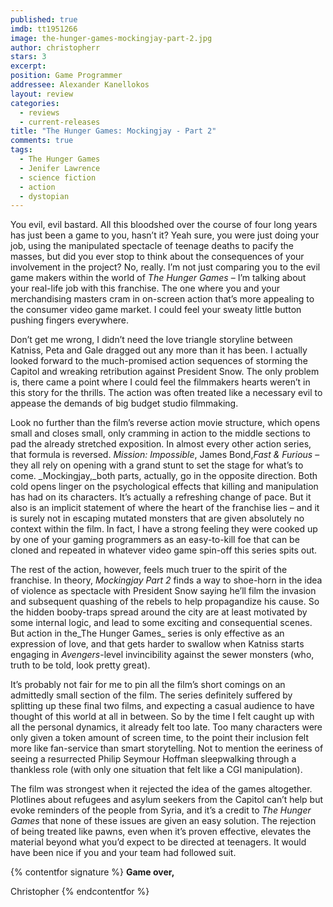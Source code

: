 ```yaml
---
published: true
imdb: tt1951266
image: the-hunger-games-mockingjay-part-2.jpg
author: christopherr
stars: 3
excerpt: 
position: Game Programmer
addressee: Alexander Kanellokos
layout: review
categories: 
  - reviews
  - current-releases
title: "The Hunger Games: Mockingjay - Part 2"
comments: true
tags: 
  - The Hunger Games
  - Jenifer Lawrence
  - science fiction
  - action
  - dystopian
---
```

You evil, evil bastard. All this bloodshed over the course of four long years has just been a game to you, hasn’t it? Yeah sure, you were just doing your job, using the manipulated spectacle of teenage deaths to pacify the masses, but did you ever stop to think about the consequences of your involvement in the project? No, really. I’m not just comparing you to the evil game makers within the world of _The Hunger Games_ – I’m talking about your real-life job with this franchise. The one where you and your merchandising masters cram in on-screen action that’s more appealing to the consumer video game market. I could feel your sweaty little button pushing fingers everywhere.

Don’t get me wrong, I didn’t need the love triangle storyline between Katniss, Peta and Gale dragged out any more than it has been. I actually looked forward to the much-promised action sequences of storming the Capitol and wreaking retribution against President Snow. The only problem is, there came a point where I could feel the filmmakers hearts weren’t in this story for the thrills. The action was often treated like a necessary evil to appease the demands of big budget studio filmmaking. 

Look no further than the film’s reverse action movie structure, which opens small and closes small, only cramming in action to the middle sections to pad the already stretched exposition. In almost every other action series, that formula is reversed. _Mission: Impossible_, James Bond,_Fast & Furious_ – they all rely on opening with a grand stunt to set the stage for what’s to come. _Mockingjay,_both parts, actually, go in the opposite direction. Both cold opens linger on the psychological effects that killing and manipulation has had on its characters. It’s actually a refreshing change of pace. But it also is an implicit statement of where the heart of the franchise lies – and it is surely not in escaping mutated monsters that are given absolutely no context within the film. In fact, I have a strong feeling they were cooked up by one of your gaming programmers as an easy-to-kill foe that can be cloned and repeated in whatever video game spin-off this series spits out.

The rest of the action, however, feels much truer to the spirit of the franchise. In theory, _Mockingjay Part 2_ finds a way to shoe-horn in the idea of violence as spectacle with President Snow saying he’ll film the invasion and subsequent quashing of the rebels to help propagandize his cause. So the hidden booby-traps spread around the city are at least motivated by some internal logic, and lead to some exciting and consequential scenes. But action in the_The Hunger Games_ series is only effective as an expression of love, and that gets harder to swallow when Katniss starts engaging in _Avengers_-level invincibility against the sewer monsters (who, truth to be told, look pretty great).

It’s probably not fair for me to pin all the film’s short comings on an admittedly small section of the film. The series definitely suffered by splitting up these final two films, and expecting a casual audience to have thought of this world at all in between. So by the time I felt caught up with all the personal dynamics, it already felt too late. Too many characters were only given a token amount of screen time, to the point their inclusion felt more like fan-service than smart storytelling. Not to mention the eeriness of seeing a resurrected Philip Seymour Hoffman sleepwalking through a thankless role (with only one situation that felt like a CGI manipulation). 

The film was strongest when it rejected the idea of the games altogether. Plotlines about refugees and asylum seekers from the Capitol can’t help but evoke reminders of the people from Syria, and it’s a credit to _The Hunger Games_ that none of these issues are given an easy solution. The rejection of being treated like pawns, even when it’s proven effective, elevates the material beyond what you’d expect to be directed at teenagers. It would have been nice if you and your team had followed suit.

{% contentfor signature %}
**Game over,**

Christopher
{% endcontentfor %}